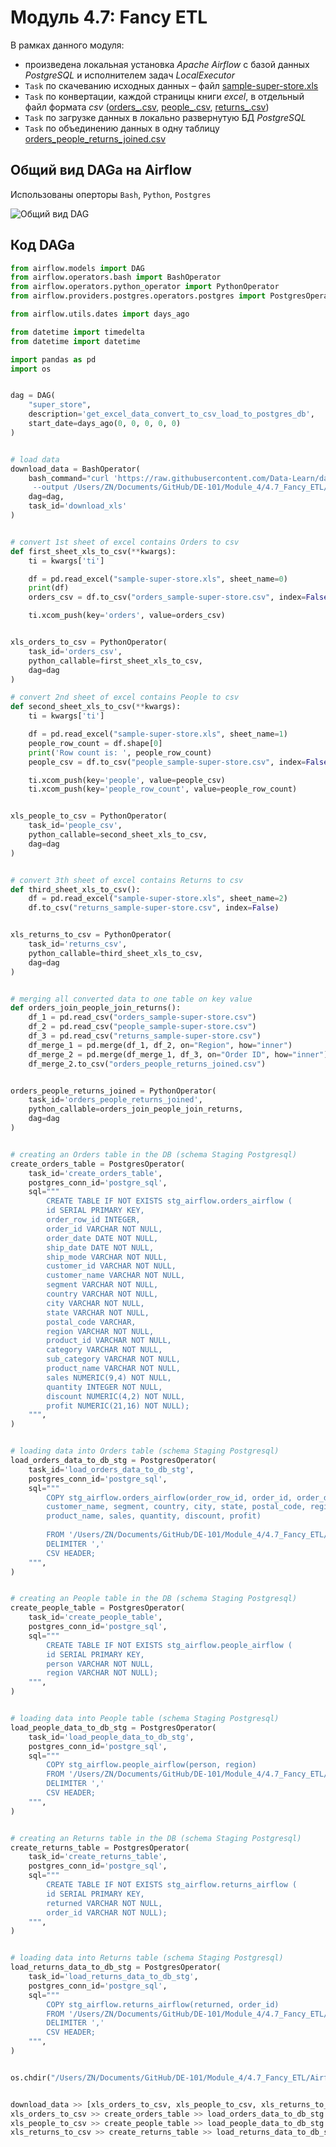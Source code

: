 # Модуль 4.7: Fancy ETL

В рамках данного модуля:
- произведена локальная установка _Apache Airflow_ с базой данных _PostgreSQL_ и исполнителем задач _LocalExecutor_
- `Task` по скачеванию исходных данных – файл [sample-super-store.xls](https://github.com/ReIZzz/DE-101/blob/main/Module_4/4.7_Fancy_ETL/data/sample-super-store.xls)
- `Task` по конвертации, каждой страницы книги _excel_, в отдельный файл формата _csv_ ([orders_.csv](https://github.com/ReIZzz/DE-101/blob/main/Module_4/4.7_Fancy_ETL/data/orders_.csv), [people_.csv](https://github.com/ReIZzz/DE-101/blob/main/Module_4/4.7_Fancy_ETL/data/people_.csv), [returns_.csv](https://github.com/ReIZzz/DE-101/blob/main/Module_4/4.7_Fancy_ETL/data/returns_.csv))
- `Task` по загрузке данных в локально развернутую БД _PostgreSQL_
- `Task` по объединению данных в одну таблицу [orders_people_returns_joined.csv](https://github.com/ReIZzz/DE-101/blob/main/Module_4/4.7_Fancy_ETL/data/orders_people_returns_joined.csv)


## Общий вид DAGа на Airflow
Использованы оперторы ```Bash```, ```Python```, ```Postgres```

![Общий вид DAG](https://github.com/ReIZzz/DE-101/blob/main/Module_4/4.7_Fancy_ETL/img/dag_superstore_airflow.png)


## Код DAGа

```python
from airflow.models import DAG
from airflow.operators.bash import BashOperator
from airflow.operators.python_operator import PythonOperator
from airflow.providers.postgres.operators.postgres import PostgresOperator

from airflow.utils.dates import days_ago

from datetime import timedelta
from datetime import datetime

import pandas as pd
import os


dag = DAG(
    "super_store",
    description='get_excel_data_convert_to_csv_load_to_postgres_db',
    start_date=days_ago(0, 0, 0, 0, 0)
)


# load data
download_data = BashOperator(
    bash_command="curl 'https://raw.githubusercontent.com/Data-Learn/data-engineering/master/DE-101%20Modules/Module01/DE%20-%20101%20Lab%201.1/Sample%20-%20Superstore.xls'\
     --output /Users/ZN/Documents/GitHub/DE-101/Module_4/4.7_Fancy_ETL/Airflow/.venv/app/sample-super-store.xls",
    dag=dag,
    task_id='download_xls'
)


# convert 1st sheet of excel contains Orders to csv
def first_sheet_xls_to_csv(**kwargs):
    ti = kwargs['ti']

    df = pd.read_excel("sample-super-store.xls", sheet_name=0)
    print(df)
    orders_csv = df.to_csv("orders_sample-super-store.csv", index=False)

    ti.xcom_push(key='orders', value=orders_csv)


xls_orders_to_csv = PythonOperator(
    task_id='orders_csv',
    python_callable=first_sheet_xls_to_csv,
    dag=dag
)

# convert 2nd sheet of excel contains People to csv
def second_sheet_xls_to_csv(**kwargs):
    ti = kwargs['ti']

    df = pd.read_excel("sample-super-store.xls", sheet_name=1)
    people_row_count = df.shape[0]
    print('Row count is: ', people_row_count)
    people_csv = df.to_csv("people_sample-super-store.csv", index=False)

    ti.xcom_push(key='people', value=people_csv)
    ti.xcom_push(key='people_row_count', value=people_row_count)


xls_people_to_csv = PythonOperator(
    task_id='people_csv',
    python_callable=second_sheet_xls_to_csv,
    dag=dag
)


# convert 3th sheet of excel contains Returns to csv
def third_sheet_xls_to_csv():
    df = pd.read_excel("sample-super-store.xls", sheet_name=2)
    df.to_csv("returns_sample-super-store.csv", index=False)


xls_returns_to_csv = PythonOperator(
    task_id='returns_csv',
    python_callable=third_sheet_xls_to_csv,
    dag=dag
)


# merging all converted data to one table on key value
def orders_join_people_join_returns():
    df_1 = pd.read_csv("orders_sample-super-store.csv")
    df_2 = pd.read_csv("people_sample-super-store.csv")
    df_3 = pd.read_csv("returns_sample-super-store.csv")
    df_merge_1 = pd.merge(df_1, df_2, on="Region", how="inner")
    df_merge_2 = pd.merge(df_merge_1, df_3, on="Order ID", how="inner")
    df_merge_2.to_csv("orders_people_returns_joined.csv")


orders_people_returns_joined = PythonOperator(
    task_id='orders_people_returns_joined',
    python_callable=orders_join_people_join_returns,
    dag=dag
)


# creating an Orders table in the DB (schema Staging Postgresql)
create_orders_table = PostgresOperator(
    task_id='create_orders_table',
    postgres_conn_id='postgre_sql',
    sql="""
        CREATE TABLE IF NOT EXISTS stg_airflow.orders_airflow (
        id SERIAL PRIMARY KEY,
        order_row_id INTEGER,
        order_id VARCHAR NOT NULL,
        order_date DATE NOT NULL,
        ship_date DATE NOT NULL,
        ship_mode VARCHAR NOT NULL,
        customer_id VARCHAR NOT NULL,
        customer_name VARCHAR NOT NULL,
        segment VARCHAR NOT NULL,
        country VARCHAR NOT NULL,
        city VARCHAR NOT NULL,
        state VARCHAR NOT NULL,
        postal_code VARCHAR,
        region VARCHAR NOT NULL,
        product_id VARCHAR NOT NULL,
        category VARCHAR NOT NULL,
        sub_category VARCHAR NOT NULL,
        product_name VARCHAR NOT NULL,
        sales NUMERIC(9,4) NOT NULL,
        quantity INTEGER NOT NULL,
        discount NUMERIC(4,2) NOT NULL,
        profit NUMERIC(21,16) NOT NULL);
    """,
)


# loading data into Orders table (schema Staging Postgresql)
load_orders_data_to_db_stg = PostgresOperator(
    task_id='load_orders_data_to_db_stg',
    postgres_conn_id='postgre_sql',
    sql="""
        COPY stg_airflow.orders_airflow(order_row_id, order_id, order_date, ship_date, ship_mode, customer_id,\
        customer_name, segment, country, city, state, postal_code, region, product_id, category, sub_category,\
        product_name, sales, quantity, discount, profit)
        
        FROM '/Users/ZN/Documents/GitHub/DE-101/Module_4/4.7_Fancy_ETL/Airflow/.venv/app/orders_sample-super-store.csv'
        DELIMITER ','
        CSV HEADER;
    """,
)


# creating an People table in the DB (schema Staging Postgresql)
create_people_table = PostgresOperator(
    task_id='create_people_table',
    postgres_conn_id='postgre_sql',
    sql="""
        CREATE TABLE IF NOT EXISTS stg_airflow.people_airflow (
        id SERIAL PRIMARY KEY,
        person VARCHAR NOT NULL,
        region VARCHAR NOT NULL);
    """,
)


# loading data into People table (schema Staging Postgresql)
load_people_data_to_db_stg = PostgresOperator(
    task_id='load_people_data_to_db_stg',
    postgres_conn_id='postgre_sql',
    sql="""
        COPY stg_airflow.people_airflow(person, region)
        FROM '/Users/ZN/Documents/GitHub/DE-101/Module_4/4.7_Fancy_ETL/Airflow/.venv/app/people_sample-super-store.csv'
        DELIMITER ','
        CSV HEADER;
    """,
)


# creating an Returns table in the DB (schema Staging Postgresql)
create_returns_table = PostgresOperator(
    task_id='create_returns_table',
    postgres_conn_id='postgre_sql',
    sql="""
        CREATE TABLE IF NOT EXISTS stg_airflow.returns_airflow (
        id SERIAL PRIMARY KEY,
        returned VARCHAR NOT NULL,
        order_id VARCHAR NOT NULL);
    """,
)


# loading data into Returns table (schema Staging Postgresql)
load_returns_data_to_db_stg = PostgresOperator(
    task_id='load_returns_data_to_db_stg',
    postgres_conn_id='postgre_sql',
    sql="""
        COPY stg_airflow.returns_airflow(returned, order_id)
        FROM '/Users/ZN/Documents/GitHub/DE-101/Module_4/4.7_Fancy_ETL/Airflow/.venv/app/returns_sample-super-store.csv'
        DELIMITER ','
        CSV HEADER;
    """,
)


os.chdir("/Users/ZN/Documents/GitHub/DE-101/Module_4/4.7_Fancy_ETL/Airflow/.venv/app")


download_data >> [xls_orders_to_csv, xls_people_to_csv, xls_returns_to_csv] >> orders_people_returns_joined
xls_orders_to_csv >> create_orders_table >> load_orders_data_to_db_stg
xls_people_to_csv >> create_people_table >> load_people_data_to_db_stg
xls_returns_to_csv >> create_returns_table >> load_returns_data_to_db_stg

  ```

